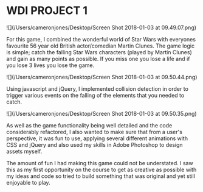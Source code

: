# WDI PROJECT 1

![](/Users/cameronjones/Desktop/Screen Shot 2018-01-03 at 09.49.07.png)

For this game, I combined the wonderful world of Star Wars with everyones favourite 56 year old British actor/comedian Martin Clunes. The game logic is simple; catch the falling Star Wars characters (played by Martin Clunes) and gain as many points as possible. If you miss one you lose a life and if you lose 3 lives you lose the game. 

![](/Users/cameronjones/Desktop/Screen Shot 2018-01-03 at 09.50.44.png)


Using javascript and jQuery, I implemented collision detection in order to trigger various events on the falling of the elements that you needed to catch.

![](/Users/cameronjones/Desktop/Screen Shot 2018-01-03 at 09.50.35.png)

As well as the game functionality being well detailed and the code considerably refactored, I also wanted to make sure that from a user's perspective, it was fun to use, applying several different animations with CSS and jQuery and also used my skills in Adobe Photoshop to design assets myself.

The amount of fun I had making this game could not be understated. I saw this as my first opportunity on the course to get as creative as possible with my ideas and code so tried to build something that was original and yet still enjoyable to play. 